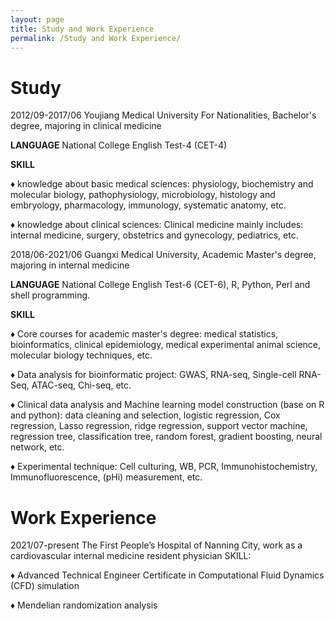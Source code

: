 ```yaml
---
layout: page
title: Study and Work Experience
permalink: /Study and Work Experience/
---
```

# Study
2012/09-2017/06 Youjiang Medical University For Nationalities, Bachelor's degree, majoring in clinical medicine

**LANGUAGE** National College English Test-4 (CET-4)

**SKILL**

&diams;	knowledge about basic medical sciences: physiology, biochemistry and molecular biology, pathophysiology, microbiology, histology and embryology, pharmacology, immunology, systematic anatomy, etc.

&diams;	knowledge about clinical sciences: Clinical medicine mainly includes: internal medicine, surgery, obstetrics and gynecology, pediatrics, etc.

2018/06-2021/06 Guangxi Medical University, Academic Master's degree, majoring in internal medicine

**LANGUAGE** National College English Test-6 (CET-6), R, Python, Perl and shell programming.

**SKILL**

&diams;	Core courses for academic master's degree: medical statistics, bioinformatics, clinical epidemiology, medical experimental animal science, molecular biology techniques, etc.

&diams;	Data analysis for bioinformatic project: GWAS, RNA-seq, Single-cell RNA-Seq, ATAC-seq, Chi-seq, etc.

&diams;	Clinical data analysis and Machine learning model construction (base on R and python): data cleaning and selection, logistic regression, Cox regression, Lasso regression, ridge regression, support vector machine, regression tree, classification tree, random forest, gradient boosting, neural network, etc.

&diams;	Experimental technique: Cell culturing, WB, PCR, Immunohistochemistry, Immunofluorescence, (pHi) measurement, etc.


# Work Experience
2021/07-present The First People’s Hospital of Nanning City, work as a cardiovascular internal medicine resident physician
SKILL: 

&diams;	Advanced Technical Engineer Certificate in Computational Fluid Dynamics (CFD) simulation

&diams;	Mendelian randomization analysis




